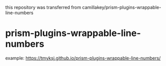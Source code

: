 this repository was transferred from camillakey/prism-plugins-wrappable-line-numbers

# prism-plugins-wrappable-line-numbers
example: https://tmyksj.github.io/prism-plugins-wrappable-line-numbers/
